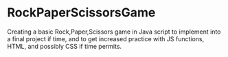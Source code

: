 # RockPaperScissorsGame
Creating a basic Rock,Paper,Scissors game in Java script to implement into a final project if time, and to get increased practice with JS functions, HTML, and possibly CSS if time permits. 
